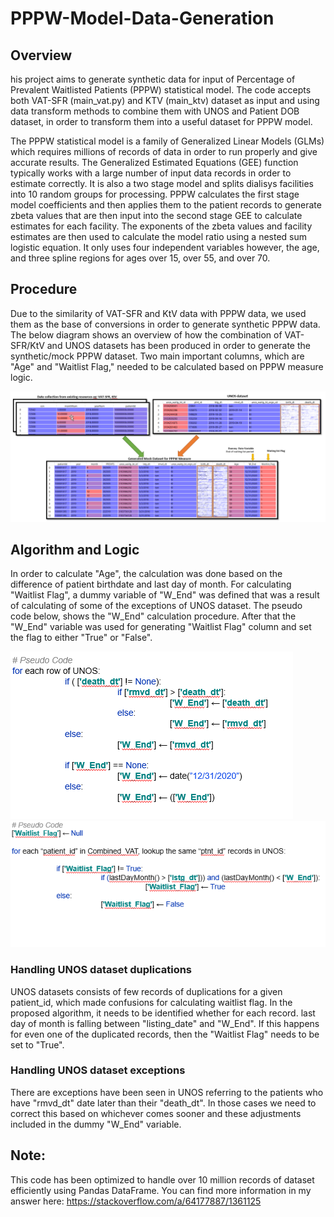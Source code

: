 # PPPW-Model-Data-Generation
## Overview
his project aims to generate synthetic data for input of Percentage of Prevalent Waitlisted Patients (PPPW) statistical model. The code accepts both VAT-SFR (main_vat.py) and KTV (main_ktv) dataset as input and using data transform methods to combine them with UNOS and Patient DOB dataset, in order to transform them into a useful dataset for PPPW model. 

The PPPW statistical model is a family of Generalized Linear Models (GLMs) which requires millions of records of data in order to run properly and give accurate results. The Generalized Estimated Equations (GEE) function typically works with  a large number of input data records in order to estimate correctly. It is also a two stage model and splits dialisys facilities into 10 random groups for processing. PPPW calculates the first stage model coefficients and then applies them to the patient records to generate zbeta values that are then input into the second stage GEE to calculate estimates for each facility. The exponents of the zbeta values and facility estimates are then used to calculate the model ratio using a nested sum logistic equation. It only uses four independent variables however, the age, and three spline regions for ages over 15, over 55, and over 70.   

## Procedure
Due to the similarity of VAT-SFR and KtV data with PPPW data, we used them as the base of conversions in order to generate synthetic PPPW data. The below diagram shows an overview of how the combination of VAT-SFR/KtV and UNOS datasets has been produced in order to generate the synthetic/mock PPPW dataset. Two main important columns, which are "Age" and "Waitlist Flag," needed to be calculated based on PPPW measure logic.



![Alt text](images/image2020-10-16_12-34-9.png?raw=true "Title")



## Algorithm and Logic
In order to calculate "Age", the calculation was done based on the difference of patient birthdate and last day of month. For calculating "Waitlist Flag", a dummy variable of "W_End" was defined that was a result of calculating of some of the exceptions of UNOS dataset. The pseudo code below, shows the "W_End" calculation procedure. After that the "W_End" variable was used for generating "Waitlist Flag" column and set the flag to either "True" or "False".


![Alt text](images/1.png?raw=true "Title")
![Alt text](images/2.png?raw=true "Title")


### Handling UNOS dataset duplications
UNOS datasets consists of few records of duplications for a given patient_id, which made confusions for calculating waitlist flag. In the proposed algorithm, it needs to be identified whether for each record. last day of month is falling between "listing_date" and "W_End". If this happens for even one of the duplicated records, then the "Waitlist Flag" needs to be set to "True".



### Handling UNOS dataset exceptions
There are exceptions have been seen in UNOS referring to the patients who have "rmvd_dt" date later than their "death_dt". In those cases we need to correct this based on whichever comes sooner and these adjustments included in the dummy "W_End" variable.


## Note:
This code has been optimized to handle over 10 million records of dataset efficiently using Pandas DataFrame. You can find more information in my answer here:
https://stackoverflow.com/a/64177887/1361125 

